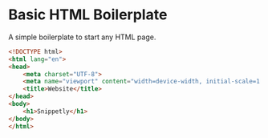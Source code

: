 # Basic HTML Boilerplate
A simple boilerplate to start any HTML page.

```html
<!DOCTYPE html>
<html lang="en">
<head>
    <meta charset="UTF-8">
    <meta name="viewport" content="width=device-width, initial-scale=1.0">
    <title>Website</title>
</head>
<body>
    <h1>Snippetly</h1>
</body>
</html>
```